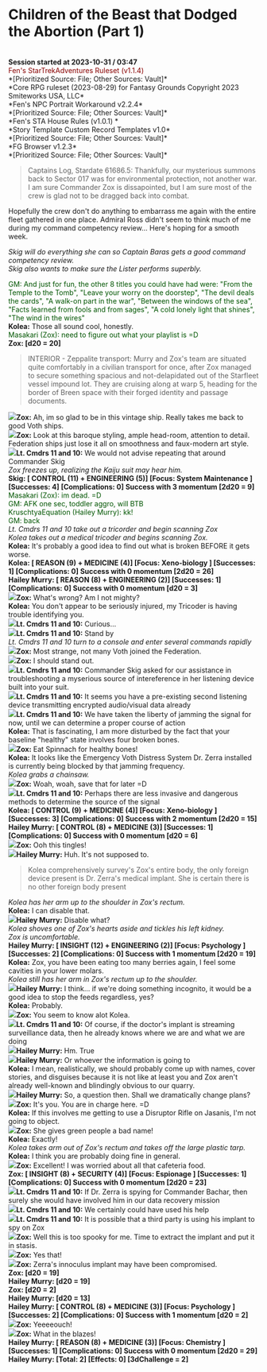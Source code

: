 # Children of the Beast that Dodged the Abortion (Part 1)<br />

<br />
<a name="2023-10-31"></a><b>Session started at 2023-10-31 / 03:47</b>
<br />
<font color="#880000">Fen's StarTrekAdventures Ruleset (v1.1.4) </font><br />
*[Prioritized Source: File; Other Sources: Vault]*<br />
*Core RPG ruleset (2023-08-29) for Fantasy Grounds
Copyright 2023 Smiteworks USA, LLC*<br />
*Fen's NPC Portrait Workaround v2.2.4*<br />
*[Prioritized Source: File; Other Sources: Vault]*<br />
*Fen's STA House Rules (v1.0.1) *<br />
*Story Template Custom Record Templates v1.0*<br />
*[Prioritized Source: File; Other Sources: Vault]*<br />
*FG Browser v1.2.3*<br />
*[Prioritized Source: File; Other Sources: Vault]*<br />

>Captains Log, Stardate 61686.5: Thankfully, our mysterious summons back to Sector 017 was for environmental protection, not another war. I am sure Commander Zox is dissapointed, but I am sure most of the crew is glad not to be dragged back into combat.

Hopefully the crew don't do anything to embarrass me again with the entire fleet gathered in one place. Admiral Ross didn't seem to think much of me during my command competency review... Here's hoping for a smooth week.<br />

*Skig will do everything she can so Captain Baras gets a good command competency review.*<br />
*Skig also wants to make sure the Lister performs superbly.*<br />

<font color="#005500">GM: And just for fun, the other 8 titles you could have had were: "From the Temple to the Tomb", "Leave your worry on the doorstep", "The devil deals the cards", "A walk-on part in the war", "Between the windows of the sea", "Facts learned from fools and from sages", "A cold lonely light that shines", "The wind in the wires"</font><br />
**Kolea:** Those all sound cool, honestly.<br />
<font color="#005500">Masakari (Zox): need to figure out what your playlist is =D</font><br />
**Zox:  [d20 = 20]**<br />
>INTERIOR - Zeppalite transport: Murry and Zox's team are situated quite comfortably in a civilian transport for once, after Zox managed to secure something spacious and not-delapidated out of the Starfleet vessel impound lot. They are cruising along at warp 5, heading for the border of Breen space with their forged identity and passage documents.<br />

![](../images/zox.png)**Zox:** Ah, im so glad to be in this vintage ship. Really takes me back to good Voth ships.<br />
![](../images/zox.png)**Zox:** Look at this baroque styling, ample head-room, attention to detail. Federation ships just lose it all on smoothness and faux-modern art style.<br />
![](../images/twins.png)**Lt. Cmdrs 11 and 10:** We would not advise repeating that around Commander Skig<br />
*Zox freezes up, realizing the Kaiju suit may hear him.*<br />
**Skig: [ CONTROL  (11) +  ENGINEERING  (5)]
[Focus: System Maintenance ]
[Successes: 4] [Complications: 0]
Success with 3 momentum [2d20 = 9]**<br />
<font color="#005500">Masakari (Zox): im dead. =D</font><br />
<font color="#005500">GM: AFK one sec, toddler aggro, will BTB</font><br />
<font color="#005500">KruschtyaEquation (Hailey Murry): kk!</font><br />
<font color="#005500">GM: back</font><br />
*Lt. Cmdrs 11 and 10 take out a tricorder and begin scanning Zox*<br />
*Kolea takes out a medical tricoder and begins scanning Zox.*<br />
**Kolea:** It's probably a good idea to find out what is broken BEFORE it gets worse.<br />
**Kolea: [ REASON  (9) +  MEDICINE  (4)]
[Focus: Xeno-biology ]
[Successes: 1] [Complications: 0]
Success with 0 momentum [2d20 = 26]**<br />
**Hailey Murry: [ REASON  (8) +  ENGINEERING  (2)]
[Successes: 1] [Complications: 0]
Success with 0 momentum [d20 = 3]**<br />
![](../images/zox.png)**Zox:** What's wrong? Am I not mighty?<br />
**Kolea:** You don't appear to be seriously injured, my Tricoder is having trouble identifying you.<br />
![](../images/twins.png)**Lt. Cmdrs 11 and 10:** Curious...<br />
![](../images/twins.png)**Lt. Cmdrs 11 and 10:** Stand by<br />
*Lt. Cmdrs 11 and 10 turn to a console and enter several commands rapidly*<br />
![](../images/zox.png)**Zox:** Most strange, not many Voth joined the Federation.<br />
![](../images/zox.png)**Zox:** I should stand out.<br />
![](../images/twins.png)**Lt. Cmdrs 11 and 10:** Commander Skig asked for our assistance in troubleshooting a myserious source of intereference in her listening device built into your suit. <br />
![](../images/twins.png)**Lt. Cmdrs 11 and 10:** It seems you have a pre-existing second listening device transmitting encrypted audio/visual data already<br />
![](../images/twins.png)**Lt. Cmdrs 11 and 10:** We have taken the liberty of jamming the signal for now, until we can determine a proper course of action<br />
**Kolea:** That is fascinating, I am more disturbed by the fact that your baseline "healthy" state involves four broken bones.<br />
![](../images/zox.png)**Zox:** Eat Spinnach for healthy bones!<br />
**Kolea:** It looks like the Emergency Voth Distress System Dr. Zerra installed is currently being blocked by that jamming frequency.<br />
*Kolea grabs a chainsaw.*<br />
![](../images/zox.png)**Zox:** Woah, woah, save that for later =D<br />
![](../images/twins.png)**Lt. Cmdrs 11 and 10:** Perhaps there are less invasive and dangerous methods to determine the source of the signal<br />
**Kolea: [ CONTROL  (9) +  MEDICINE  (4)]
[Focus: Xeno-biology ]
[Successes: 3] [Complications: 0]
Success with 2 momentum [2d20 = 15]**<br />
**Hailey Murry: [ CONTROL  (8) +  MEDICINE  (3)]
[Successes: 1] [Complications: 0]
Success with 0 momentum [d20 = 6]**<br />
![](../images/zox.png)**Zox:** Ooh this tingles!<br />
![](../images/murry.png)**Hailey Murry:** Huh. It's not supposed to. <br />
>Kolea comprehensively survey's Zox's entire body, the only foreign device present is Dr. Zerra's medical implant. She is certain there is no other foreign body present<br />

*Kolea has her arm up to the shoulder in Zox's rectum.*<br />
**Kolea:** I can disable that.<br />
![](../images/murry.png)**Hailey Murry:** Disable what?<br />
*Kolea shoves one of Zox's hearts aside and tickles his left kidney.*<br />
*Zox is uncomfortable.*<br />
**Hailey Murry: [ INSIGHT  (12) +  ENGINEERING  (2)]
[Focus: Psychology ]
[Successes: 2] [Complications: 0]
Success with 1 momentum [2d20 = 19]**<br />
**Kolea:** Zox, you have been eating too many berries again, I feel some cavities in your lower molars.<br />
*Kolea still has her arm in Zox's rectum up to the shoulder.*<br />
![](../images/murry.png)**Hailey Murry:** I think... if we're doing something incognito, it would be a good idea to stop the feeds regardless, yes? <br />
**Kolea:** Probably.<br />
![](../images/zox.png)**Zox:** You seem to know alot Kolea.<br />
![](../images/twins.png)**Lt. Cmdrs 11 and 10:** Of course, if the doctor's implant is streaming surveillance data, then he already knows where we are and what we are doing<br />
![](../images/murry.png)**Hailey Murry:** Hm. True<br />
![](../images/murry.png)**Hailey Murry:** Or whoever the information is going to<br />
**Kolea:** I mean, realistically, we should probably come up with names, cover stories, and disguises because it is not like at least you and Zox aren't already well-known and blindingly obvious to our quarry.<br />
![](../images/murry.png)**Hailey Murry:** So, a question then. Shall we dramatically change plans? <br />
![](../images/zox.png)**Zox:** It's you. You are in charge here. =D<br />
**Kolea:** If this involves me getting to use a Disruptor Rifle on Jasanis, I'm not going to object.<br />
![](../images/zox.png)**Zox:** She gives green people a bad name!<br />
**Kolea:** Exactly!<br />
*Kolea takes arm out of Zox's rectum and takes off the large plastic tarp.*<br />
**Kolea:** I think you are probably doing fine in general.<br />
![](../images/zox.png)**Zox:** Excellent! I was worried about all that cafeteria food.<br />
**Zox: [ INSIGHT  (8) +  SECURITY  (4)]
[Focus: Espionage ]
[Successes: 1] [Complications: 0]
Success with 0 momentum [2d20 = 23]**<br />
![](../images/twins.png)**Lt. Cmdrs 11 and 10:** If Dr. Zerra is spying for Commander Bachar, then surely she would have involved him in our data recovery mission<br />
![](../images/twins.png)**Lt. Cmdrs 11 and 10:** We certainly could have used his help<br />
![](../images/twins.png)**Lt. Cmdrs 11 and 10:** It is possible that a third party is using his implant to spy on Zox<br />
![](../images/zox.png)**Zox:** Well this is too spooky for me. Time to extract the implant and put it in stasis.<br />
![](../images/zox.png)**Zox:** Yes that!<br />
![](../images/zox.png)**Zox:** Zerra's innoculus implant may have been compromised.<br />
**Zox:  [d20 = 19]**<br />
**Hailey Murry:  [d20 = 19]**<br />
**Zox:  [d20 = 2]**<br />
**Hailey Murry:  [d20 = 13]**<br />
**Hailey Murry: [ CONTROL  (8) +  MEDICINE  (3)]
[Focus: Psychology ]
[Successes: 2] [Complications: 0]
Success with 1 momentum [d20 = 2]**<br />
![](../images/zox.png)**Zox:** Yeeeeouch!<br />
![](../images/zox.png)**Zox:** What in the blazes!<br />
**Hailey Murry: [ REASON  (8) +  MEDICINE  (3)]
[Focus: Chemistry ]
[Successes: 1] [Complications: 0]
Success with 0 momentum [2d20 = 29]**<br />
**Hailey Murry:  [Total: 2] [Effects: 0] [3dChallenge = 2]**<br />
